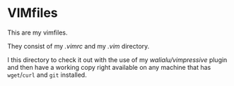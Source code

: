 VIMfiles
=========

This are my vimfiles.

They consist of my *.vimrc* and my *.vim* directory.

I this directory to check it out with the use of my 
_walialu/vimpressive_ plugin and then have a working copy 
right available on any machine that has `wget`/`curl` and `git` installed.
